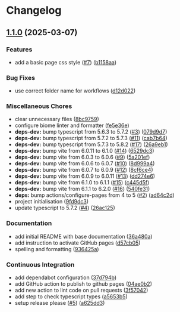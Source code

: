 # Changelog

## [1.1.0](https://github.com/jobtrek/web-todo-template/compare/v1.0.0...v1.1.0) (2025-03-07)


### Features

* add a basic page css style ([#7](https://github.com/jobtrek/web-todo-template/issues/7)) ([b1158aa](https://github.com/jobtrek/web-todo-template/commit/b1158aadf95aada3ba81bbbca0e6ae5a6256208d))


### Bug Fixes

* use correct folder name for workflows ([d12d022](https://github.com/jobtrek/web-todo-template/commit/d12d02291e14d96ae76b5c4689c946c9936c8365))


### Miscellaneous Chores

* clear unnecessary files ([8bc9759](https://github.com/jobtrek/web-todo-template/commit/8bc9759bbff78303c74060ce463bc96ca8731916))
* configure biome linter and formatter ([fe5e36e](https://github.com/jobtrek/web-todo-template/commit/fe5e36e2e9ac4e535741102dcc6c8cdc0b025585))
* **deps-dev:** bump typescript from 5.6.3 to 5.7.2 ([#3](https://github.com/jobtrek/web-todo-template/issues/3)) ([079d9d7](https://github.com/jobtrek/web-todo-template/commit/079d9d70f0ecc114dfde036e7a4b166dfe1f03de))
* **deps-dev:** bump typescript from 5.7.2 to 5.7.3 ([#11](https://github.com/jobtrek/web-todo-template/issues/11)) ([cab7b64](https://github.com/jobtrek/web-todo-template/commit/cab7b643d1782373ef244773f71211320a0dbd5e))
* **deps-dev:** bump typescript from 5.7.3 to 5.8.2 ([#17](https://github.com/jobtrek/web-todo-template/issues/17)) ([26a9eb1](https://github.com/jobtrek/web-todo-template/commit/26a9eb16ec4aa54bd85ef6b30666e254f7edc397))
* **deps-dev:** bump vite from 6.0.11 to 6.1.0 ([#14](https://github.com/jobtrek/web-todo-template/issues/14)) ([6529dc3](https://github.com/jobtrek/web-todo-template/commit/6529dc34e324f579a97d255abf15bc38c18f9ccf))
* **deps-dev:** bump vite from 6.0.3 to 6.0.6 ([#9](https://github.com/jobtrek/web-todo-template/issues/9)) ([5a201ef](https://github.com/jobtrek/web-todo-template/commit/5a201efbf78f8ad3419ee150dd58b639dab5fdbc))
* **deps-dev:** bump vite from 6.0.6 to 6.0.7 ([#10](https://github.com/jobtrek/web-todo-template/issues/10)) ([8d999a4](https://github.com/jobtrek/web-todo-template/commit/8d999a4a01ca959445fade8f657fee5cee89fd81))
* **deps-dev:** bump vite from 6.0.7 to 6.0.9 ([#12](https://github.com/jobtrek/web-todo-template/issues/12)) ([8cf6ce4](https://github.com/jobtrek/web-todo-template/commit/8cf6ce4df315e4c6e73c8ccb2542f68ce1269662))
* **deps-dev:** bump vite from 6.0.9 to 6.0.11 ([#13](https://github.com/jobtrek/web-todo-template/issues/13)) ([dd274e6](https://github.com/jobtrek/web-todo-template/commit/dd274e60ad5d68b895d5f41b8b911d3b6e0a5853))
* **deps-dev:** bump vite from 6.1.0 to 6.1.1 ([#15](https://github.com/jobtrek/web-todo-template/issues/15)) ([c445d5f](https://github.com/jobtrek/web-todo-template/commit/c445d5f929057e1319aac29805523f9558d6a019))
* **deps-dev:** bump vite from 6.1.1 to 6.2.0 ([#16](https://github.com/jobtrek/web-todo-template/issues/16)) ([540fe31](https://github.com/jobtrek/web-todo-template/commit/540fe316bc395a5fb0b322c2f6127c98f00503a3))
* **deps:** bump actions/configure-pages from 4 to 5 ([#2](https://github.com/jobtrek/web-todo-template/issues/2)) ([ad64c2d](https://github.com/jobtrek/web-todo-template/commit/ad64c2d39d39e43bce36346e6101563425d6c6e5))
* project initialisation ([9fd9dc3](https://github.com/jobtrek/web-todo-template/commit/9fd9dc3c23b6a84ebe386a3ae0cad8c67767a131))
* update typescript to 5.7.2 ([#4](https://github.com/jobtrek/web-todo-template/issues/4)) ([26ac125](https://github.com/jobtrek/web-todo-template/commit/26ac125ffb3b074454ac005da9452e58d9729dcb))


### Documentation

* add initial README with base documentation ([36a480a](https://github.com/jobtrek/web-todo-template/commit/36a480a775f484dd133ed02a40118f490a942dbb))
* add instruction to activate GitHub pages ([d57cb05](https://github.com/jobtrek/web-todo-template/commit/d57cb050a61b9a2114682d56ed31bf8b670943d7))
* spelling and formatting ([936425a](https://github.com/jobtrek/web-todo-template/commit/936425a50f88427c073b2eeea601fdd240724eed))


### Continuous Integration

* add dependabot configuration ([37d794b](https://github.com/jobtrek/web-todo-template/commit/37d794b36c87cf1dbca32715783c73ce9badd463))
* add GitHub action to publish to github pages ([04ae0b2](https://github.com/jobtrek/web-todo-template/commit/04ae0b2ed8ff5cabf42cd967f0eef2c556236715))
* add new action to lint code on pull requests ([3f57042](https://github.com/jobtrek/web-todo-template/commit/3f570422470743b7c668a0cc8fec342a0dfdf01e))
* add step to check typescript types ([a5653b5](https://github.com/jobtrek/web-todo-template/commit/a5653b5ad1bdf78b9c98141bc04e47f5ba5c632a))
* setup release please ([#5](https://github.com/jobtrek/web-todo-template/issues/5)) ([a625dd3](https://github.com/jobtrek/web-todo-template/commit/a625dd3f4c7a754d66b860f3dfd159d865aa5648))
